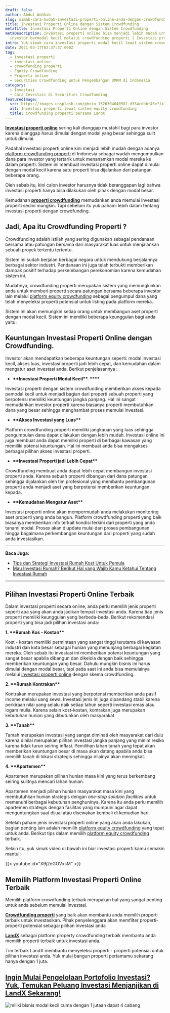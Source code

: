```yaml
---
draft: false
author: Abdul Wahhab
slug: simak-cara-mudah-investasi-properti-online-anda-dengan-crowdfunding-properti
title: Investasi Properti Online dengan Sistem Crowdfunding
metaTitle: Investasi Properti Online dengan Sistem Crowdfunding
metaDescription: Investasi properti online bisa menjadi lebih mudah untuk
  investor bermodal kecil melalui crowdfunding properti | Investasi properti
intro: Yuk simak cara investasi properti modal kecil lewat sistem crowdfunding
date: 2021-03-17T02:37:37.000Z
tag:
  - investasi properti
  - investasi online
  - crowdfunding properti
  - Equity Crowdfunding
  - Properti online
  - Securities Crowdfunding untuk Pengembangan UMKM di Indonesia
category:
  - Investasi
  - Cara Investasi di Securities Crowdfunding
featuredImage:
  src: https://images.unsplash.com/photo-1526304640581-d334cdbbf45e?ixlib=rb-1.2.1&ixid=MnwxMjA3fDB8MHxwaG90by1wYWdlfHx8fGVufDB8fHx8&auto=format&fit=crop&w=1170&q=80
  alt: Investasi properti lewat sistem equity crowdfunding
  title: Crowdfunding properti bersama LandX
---
```

**[Investasi properti online](https://landx.id/)** sering kali dianggap mustahil bagi para investor karena dianggap harus dimulai dengan modal yang besar sehingga sulit untuk dimulai.

Padahal investasi properti online kini menjadi lebih mudah dengan adanya [platform crowdfunding properti](https://landx.id/) di Indonesia sebagai wadah mengumpulkan dana para investor yang tertarik untuk menanamkan modal mereka ke dalam properti. Sistem ini membuat investasi properti online dapat dimulai dengan modal kecil karena satu properti bisa dijalankan dari patungan beberapa orang.

Oleh sebab itu, kini calon investor harusnya tidak beranggapan lagi bahwa investasi properti hanya bisa dilakukan oleh pihak dengan modal besar.

Kemudahan **[properti crowdfunding](https://landx.id/)** memudahkan anda memulai investasi properti sedini mungkin. Tapi sebelum itu yuk pahami lebih dalam tentang investasi properti dengan crowdfunding.

## Jadi, Apa itu Crowdfunding Properti ?

Crowdfunding adalah istilah yang sering digunakan sebagai pendanaan bersama atau patungan bersama dari masyarakat luas untuk menjalankan sebuah proyek tertentu tertentu.

Sistem ini sudah berjalan berbagai negara untuk mendukung berjalannya berbagai sektor industri. Pendanaan ini juga telah terbukti memberikan dampak positif terhadap perkembangan perekonomian karena kemudahan sistem ini.

Mudahnya, crowdfunding properti merupakan sistem yang memungkinkan anda untuk memberi properti secara patungan bersama beberapa investor lain melalui [platform equity crowdfunding](https://landx.id/) sebagai pengumpul dana yang telah menyeleksi properti potensial untuk listing pada platform mereka.

Sistem ini akan memungkin setiap orang untuk membangun aset properti dengan modal kecil. Sistem ini memiliki beberapa keunggulan bagi anda yaitu:

## Keuntungan Investasi Properti Online dengan Crowdfunding.

Investor akan mendapatkan beberapa keuntungan seperti: modal investasi kecil, akses luas, investasi properti jadi lebih cepat, dan kemudahan dalam mengatur aset investasi anda. Berikut penjelasannya :

* **\*\***Investasi Properti Modal Kecil**\*\*. \*\*\*\***

Investasi properti dengan sistem crowdfunding memberikan akses kepada pemodal kecil untuk menjadi bagian dari properti sebuah properti yang berpotensi memiliki keuntungan jangka panjang. Hal ini sangat memudahkan investor properti karena biasanya properti membutuhkan dana yang besar sehingga menghambat proses memulai investasi.

* **\*\***Akses Investasi yang Luas**\*\***

Platform crowdfunding properti memiliki jangkauan yang luas sehingga pengumpulan dana dapat dilakukan dengan lebih mudah. Investasi online ini juga membuat anda dapat memiliki properti di berbagai kawasan yang memiliki potensi keuntungan. Hal ini membuat anda bisa mengakses berbagai pilihan akses investasi properti.

* **\*\***Investasi Properti jadi Lebih Cepat**\*\***

Crowdfunding membuat anda dapat lebih cepat membangun investasi properti anda. Karena sebuah properti dibangun dari dana patungan sehingga dijalankan oleh tim profesional yang membantu pembangunan properti anda menjadi aset yang berpotensi memberikan keuntungan kepada.

* **\*\***Kemudahan Mengatur Aset**\*\***

Investasi properti online akan mempermudah anda melakukan monitoring aset properti yang anda bangun. Platform crowdfunding properti yang baik biasanya memberikan info terkait kondisi terkini dari properti yang anda tanami modal. Proses akan diupdate mulai dari proses pembangunan hingga bagaimana perkembangan keuntungan dari properti yang sudah anda investasikan.

- - -

**Baca Juga:**

* [Tips dan Strategi Investasi Rumah Kost Untuk Pemula](https://landx.id/blog/tips-dan-strategi-investasi-rumah-kost-untuk-pemula/)
* [Mau Investasi Rumah? Berikut Hal yang Wajib Kamu Ketahui Tentang Investasi Rumah](https://landx.id/blog/memulai-investasi-rumah/)

- - -

## Pilihan Investasi Properti Online Terbaik

Dalam investasi properti secara online, anda perlu memilih jenis properti seperti apa yang akan anda jadikan tempat investasi anda. Karena tiap jenis properti memiliki keunggulan yang berbeda-beda. Berikut rekomendasi properti yang bisa jadi pilihan investasi anda:

**1. \*\***Rumah Kos - Kostan**\*\***

Kost - kostan memiliki permintaan yang sangat tinggi terutama di kawasan industri dan kota besar sebagai hunian yang menunjang berbagai kegiatan mereka. Oleh sebab itu investasi ini memberikan potensi keuntungan yang sangat besar apabila dibangun dan dikelola dengan baik sehingga memberikan keuntungan yang besar. Dahulu mungkin bisnis ini harus dimulai dengan modal besar, tapi pada saat ini anda bisa memulainya melalui [investasi properti online](https://landx.id/about-landx.html) dengan skema crowdfunding.

**2. \*\***Rumah Kontrakan**\*\***

Kontrakan merupakan investasi yang berpotensi memberikan anda pasif income melalui uang sewa. Investasi jenis ini juga dipandang stabil karena perkiraan nilai yang selalu naik setiap tahun seperti investasi emas atau logam mulia. Karena selain kost-kostan, kontrakan juga merupakan kebutuhan hunian yang dibutuhkan oleh masyarakat.

**3. \*\***Tanah**\*\***

Tamah merupakan investasi yang sangat diminati oleh masyarakat dari dulu karena dinilai merupakan pilihan investasi jangka panjang yang minim resiko karena tidak turun seiring inflasi. Pemilihan lahan tanah yang tepat akan memberikan keuntungan besar di masa akan datang apabila anda bisa memilih tanah di lokasi strategis sehingga nilainya akan meningkat.

**4. \*\***Apartemen**\*\***

Apartemen merupakan pilihan hunian masa kini yang terus berkembang seiring sulitnya mencari lahan hunian.

Apartemen menjadi pilihan hunian masyarakat masa kini yang membutuhkan hunian strategis dengan *one-stop solution facilities* untuk memenuhi berbagai kebutuhan penghuninya. Karena itu anda perlu memilih apartemen strategis dengan fasilitas yang mumpuni agar dapat menguntungkan saat dijual atau disewakan kembali di kemudian hari.

Setelah paham jenis investasi properti online yang akan anda lakukan, bagian penting lain adalah memilih [platform equity crowdfunding](https://landx.id/) yang tepat untuk anda. Berikut tips dalam memilih [platform equity crowdfunding](https://landx.id/) terbaik.

Selain itu, yuk simak video di bawah ini biar investasi properti kamu semakin mantul:

{{< youtube id="X9j2eGOVxsM" >}}

## Memilih Platform Investasi Properti Online Terbaik

Memilih platform crowdfunding terbaik merupakan hal yang sangat penting untuk anda sebelum memulai investasi.

**[Crowdfunding properti](https://landx.id/)** yang baik akan membantu anda memilih properti terbaik untuk investasikan. Pihak penyelenggara akan memfilter properti-properti potensial sebagai pilihan investasi anda

**[LandX](https://landx.id/)** sebagai platform property crowdfunding terbaik membantu anda memilih properti terbaik untuk investasi anda.

Tim terbaik LandX membantu menyeleksi properti - properti potensial untuk pilihan investasi anda. Yuk mulai bangun properti pertamamu sekarang hanya dengan 1 juta.

<!--StartFragment-->

## [Ingin Mulai Pengelolaan Portofolio Investasi? Yuk, Temukan Peluang Investasi Menjanjikan di LandX Sekarang!](https://landx.id/?utm_source=Blog&utm_medium=organic+keyword&utm_campaign=blog&utm_id=Blog)

![miliki bisnis modal kecil cuma dengan 1 jutaan dapat 4 cabang ](https://accountgram-production.sfo2.cdn.digitaloceanspaces.com/landx_ghost/2021/11/jadi-owner-bisnis-hanya-1-jutaan-dengan-cuan-yang-sangat-menjanjikan.png)

<!--EndFragment-->